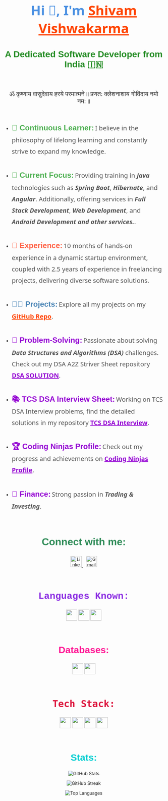 <h1 align="center" style="font-family: 'Segoe UI', Tahoma, Geneva, Verdana, sans-serif; color: #4A90E2; font-size: 42px;">
  Hi 👋, I'm <a href="https://www.linkedin.com/in/shivam-vishwakarma-b981b3206/" target="_blank" style="color: #FF4500;">Shivam Vishwakarma</a>
</h1>

<h3 align="center" style="font-family: 'Verdana', sans-serif; color: #228B22; font-size: 28px;">
  A Dedicated Software Developer from India 🇮🇳
</h3>
<br>

<p align="center" style="font-family: 'Georgia', serif; font-size: 20px; color: #333;">
  ॐ कृष्णाय वासुदेवाय हरये परमात्मने॥ प्रणत: क्लेशनाशाय गोविंदाय नमो नम:॥
</p>

<br>

<ul style="font-family: 'Segoe UI', Tahoma, Geneva, Verdana, sans-serif; line-height: 1.8; color: #333;">
  <li style="margin-bottom: 10px;">
    <span style="font-weight: bold; color: #4CAF50; font-size: 24px; font-family: 'Arial Black', Gadget, sans-serif;"><strong>🌱 Continuous Learner:</strong></span>
    <span style="font-size: 20px; color: #555;">I believe in the philosophy of lifelong learning and constantly strive to expand my knowledge.</span>
  </li>
  <br>
  <li style="margin-bottom: 10px;">
    <span style="font-weight: bold; color: #4CAF50; font-size: 24px; font-family: 'Arial Black', Gadget, sans-serif;"><strong>🌱 Current Focus:</strong></span>
    <span style="font-size: 20px; color: #555;">Providing training in <strong><I>Java</I></strong> technologies such as <strong><I>Spring Boot</I></strong>, <strong><I>Hibernate</I></strong>, and <strong><I>Angular</I></strong>. Additionally, offering services in <strong><I>Full Stack Development</I></strong>, <strong><I>Web Development</I></strong>, and <strong><I>Android Development and other services.</I></strong>.</span>
  </li>
  <br>
  <li style="margin-bottom: 10px;">
    <span style="font-weight: bold; color: #FF6347; font-size: 24px; font-family: 'Arial Black', Gadget, sans-serif;"><strong>💼 Experience:</strong></span>
    <span style="font-size: 20px; color: #555;">10 months of hands-on experience in a dynamic startup environment, coupled with 2.5 years of experience in freelancing projects, delivering diverse software solutions.</span>
  </li>
  <br>
  <li style="margin-bottom: 10px;">
    <span style="font-weight: bold; color: #4682B4; font-size: 24px; font-family: 'Arial Black', Gadget, sans-serif;"><strong>👨‍💻 Projects:</strong></span>
    <span style="font-size: 20px; color: #555;">Explore all my projects on my <a href="https://github.com/ShivamVishw?tab=repositories" style="color: #FF4500; font-weight: bold;"><strong>GitHub Repo</strong></a>.</span>
  </li>
  <br>
  <li style="margin-bottom: 10px;">
    <span style="font-weight: bold; color: #9400D3; font-size: 24px; font-family: 'Arial Black', Gadget, sans-serif;"><strong>🧠 Problem-Solving:</strong></span>
    <span style="font-size: 20px; color: #555;">Passionate about solving <strong><I>Data Structures and Algorithms (DSA)</I></strong> challenges. Check out my DSA A2Z Striver Sheet repository <a href="https://github.com/ShivamVishw/DSA-a2z-striver-solution" style="color: #9400D3; font-weight: bold;"><strong>DSA SOLUTION</strong></a>.</span>
  </li>
  <br>
  <li style="margin-bottom: 10px;">
    <span style="font-weight: bold; color: #9400D3; font-size: 24px; font-family: 'Arial Black', Gadget, sans-serif;"><strong>📚 TCS DSA Interview Sheet:</strong></span>
    <span style="font-size: 20px; color: #555;">Working on TCS DSA Interview problems, find the detailed solutions in my repository <a href="https://github.com/ShivamVishw/TCS-DSA-Interview/" style="color: #9400D3; font-weight: bold;"><strong>TCS DSA Interview</strong></a>.</span>
  </li>
  <br>
  <li style="margin-bottom: 10px;">
    <span style="font-weight: bold; color: #9400D3; font-size: 24px; font-family: 'Arial Black', Gadget, sans-serif;"><strong>🏆 Coding Ninjas Profile:</strong></span>
    <span style="font-size: 20px; color: #555;">Check out my progress and achievements on <a href="https://www.naukri.com/code360/profile/ShivamV" style="color: #9400D3; font-weight: bold;"><strong>Coding Ninjas Profile</strong></a>.</span>
  </li>
  <br>
  <li style="margin-bottom: 10px;">
    <span style="font-weight: bold; color: #9400D3; font-size: 24px; font-family: 'Arial Black', Gadget, sans-serif;"><strong>🧠 Finance:</strong></span>
    <span style="font-size: 20px; color: #555;">Strong passion in <strong><I>Trading & Investing</I></strong>. </span>
  </li>
</ul>

<br>

<h2 align="center" style="font-family: 'Arial Black', sans-serif; color: #2E8B57; font-size: 32px;">Connect with me:</h2>

<p align="center">
  <a href="https://www.linkedin.com/in/shivam-vishwakarma-b981b3206/" target="_blank">
    <img src="https://img.shields.io/badge/LinkedIn-0A66C2?style=for-the-badge&logo=linkedin&logoColor=white" height="35" alt="LinkedIn" />
  </a>
  <a href="mailto:shivamvishwakarma1432@gmail.com" target="_blank" style="margin-left: 10px;">
    <img src="https://img.shields.io/badge/Gmail-D14836?style=for-the-badge&logo=gmail&logoColor=white" height="35" alt="Gmail" />
  </a>
</p>

<br>

<h2 align="center" style="font-family: 'Courier New', monospace; color: #8A2BE2; font-size: 30px;">Languages Known:</h2>
<p align="center">
  <img src="https://img.shields.io/badge/Java-FF4500?style=for-the-badge&logo=java&logoColor=white" height="35" />
  <img src="https://img.shields.io/badge/TypeScript-007ACC?style=for-the-badge&logo=typescript&logoColor=white" height="35" />
  <img src="https://img.shields.io/badge/JavaScript-F7DF1E?style=for-the-badge&logo=javascript&logoColor=black" height="35" />
</p>

<br>

<h2 align="center" style="font-family: 'Trebuchet MS', sans-serif; color: #FF1493; font-size: 30px;">Databases:</h2>
<p align="center">
  <img src="https://img.shields.io/badge/MySQL-4479A1?style=for-the-badge&logo=mysql&logoColor=white" height="35" />
  <img src="https://img.shields.io/badge/MongoDB-4EA94B?style=for-the-badge&logo=mongodb&logoColor=white" height="35" />
</p>

<br>

<h2 align="center" style="font-family: 'Lucida Console', monospace; color: #DC143C; font-size: 30px;">Tech Stack:</h2>
<p align="center">
  <img src="https://img.shields.io/badge/HTML5-E34F26?style=for-the-badge&logo=html5&logoColor=white" height="35" />
  <img src="https://img.shields.io/badge/CSS3-1572B6?style=for-the-badge&logo=css3&logoColor=white" height="35" />
  <img src="https://img.shields.io/badge/Spring%20Boot-6DB33F?style=for-the-badge&logo=spring&logoColor=white" height="35" />
  <img src="https://img.shields.io/badge/Angular-DD0031?style=for-the-badge&logo=angular&logoColor=white" height="35" />
</p>

<br>

<h2 align="center" style="font-family: 'Comic Sans MS', sans-serif; color: #00CED1; font-size: 30px;">Stats:</h2>

<p align="center">
  <img src="https://github-readme-stats.vercel.app/api?username=ShivamVishw&show_icons=true&theme=radical" alt="GitHub Stats" style="max-width: 100%; height: auto;">
</p>

<p align="center">
  <img src="https://github-readme-streak-stats.herokuapp.com/?user=ShivamVishw&theme=radical" alt="GitHub Streak" style="max-width: 100%; height: auto;">
</p>

<p align="center">
  <img src="https://github-readme-stats.vercel.app/api/top-langs/?username=ShivamVishw&layout=compact&theme=radical" alt="Top Languages" style="max-width: 100%; height: auto;">
</p>
